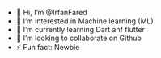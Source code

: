 - 👋 Hi, I’m @IrfanFared
- 👀 I’m interested in Machine learning (ML)
- 🌱 I’m currently learning Dart anf flutter
- 💞️ I’m looking to collaborate on Github
- ⚡ Fun fact: Newbie

<!---
IrfanFared/IrfanFared is a ✨ special ✨ repository because its `README.md` (this file) appears on your GitHub profile.
You can click the Preview link to take a look at your changes.
--->
